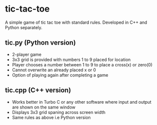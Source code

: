 # tic-tac-toe
A simple game of tic tac toe with standard rules.
Developed in C++ and Python separately.

## tic.py (Python version)
-  2-player game
-  3x3 grid is provided with numbers 1 to 9 placed for location
-  Player chooses a number between 1 to 9 to place a cross(x) or zero(0)
-  Cannot overwrite an already placed x or 0
-  Option of playing again after completing a game

## tic.cpp (C++ version)
-  Works better in Turbo C or any other software where input and output are shown on the same window
-  Displays 3x3 grid spaning across screen width
-  Same rules as above i.e Python version
